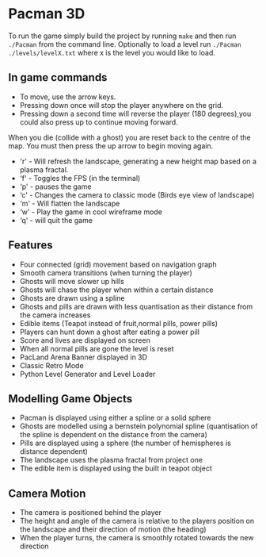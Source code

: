 Pacman 3D
=========


To run the game simply build the project by running ```make``` and then run ```./Pacman``` from the command line.
Optionally to load a level run ```./Pacman ./levels/levelX.txt``` where x is the level you would like to load.

In game commands
--

 - To move, use the arrow keys.
 - Pressing down once will stop the player anywhere on the grid.
 - Pressing down a second time will reverse the player (180 degrees),you could also press up to continue moving forward.

When you die (collide with a ghost) you are reset back to the centre of the map.
You must then press the up arrow to begin moving again.

 - 'r' - Will refresh the landscape, generating a new height map based on a plasma fractal.
 - ‘f' - Toggles the FPS (in the terminal)
 - ‘p' - pauses the game
 - ‘c' - Changes the camera to classic mode (Birds eye view of landscape)
 - ‘m' - Will flatten the landscape
 - ‘w' - Play the game in cool wireframe mode
 - ‘q' - will quit the game 

Features
--

 - Four connected (grid) movement based on navigation graph
 - Smooth camera transitions (when turning the player) 
 - Ghosts will move slower up hills
 - Ghosts will chase the player when within a certain distance
 - Ghosts are drawn using a spline
 - Ghosts and pills are drawn with less quantisation as their distance from the camera increases
 - Edible items (Teapot instead of fruit,normal pills, power pills)
 - Players can hunt down a ghost after eating a power pill
 - Score and lives are displayed on screen
 - When all normal pills are gone the level is reset
 - PacLand Arena Banner displayed in 3D
 - Classic Retro Mode
 - Python Level Generator and Level Loader

Modelling Game Objects
--

 - Pacman is displayed using either a spline or a solid sphere
 - Ghosts are modelled using a bernstein polynomial spline (quantisation of the spline is dependent on the distance from the camera)
 - Pills are displayed using a sphere (the number of hemispheres is distance dependent)
 - The landscape uses the plasma fractal from project one
 - The edible item is displayed using the built in teapot object

Camera Motion
--

 - The camera is positioned behind the player
 - The height and angle of the camera is relative to the players position on the landscape and their direction of motion (the heading)
 - When the player turns, the camera is smoothly rotated towards the new direction

